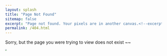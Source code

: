 ```yaml
---
layout: splash
title: "Page Not Found"
sitemap: false
excerpt: "Page not found. Your pixels are in another canvas.<!--excerptEnd-->"
permalink: /404.html
---
```


Sorry, but the page you were trying to view does not exist ~~

<!--
<script type="text/javascript">
  var GOOG_FIXURL_LANG = 'en';
  var GOOG_FIXURL_SITE = '{{ site.url }}'
</script>
<script type="text/javascript"
  src="//linkhelp.clients.google.com/tbproxy/lh/wm/fixurl.js">
</script>
-->

<img src='/images/husky_pic.jpg' style="zoom:30%">
